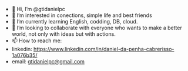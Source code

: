 - 👋 Hi, I’m @gtidanielpc
- 👀 I’m interested in conections, simple life and best friends
- 🌱 I’m currently learning English, codding, DB, cloud.
- 💞️ I’m looking to collaborate with everyone who wants to make a better world, not only with ideas but with actions.
- 📫 How to reach me:
- linkedin: https://www.linkedin.com/in/daniel-da-penha-cabrerisso-1a076b35/
- email: gtidanielpc@gmail.com

<!---
gtidanielpc/gtidanielpc is a ✨ special ✨ repository because its `README.md` (this file) appears on your GitHub profile.
You can click the Preview link to take a look at your changes.
--->
